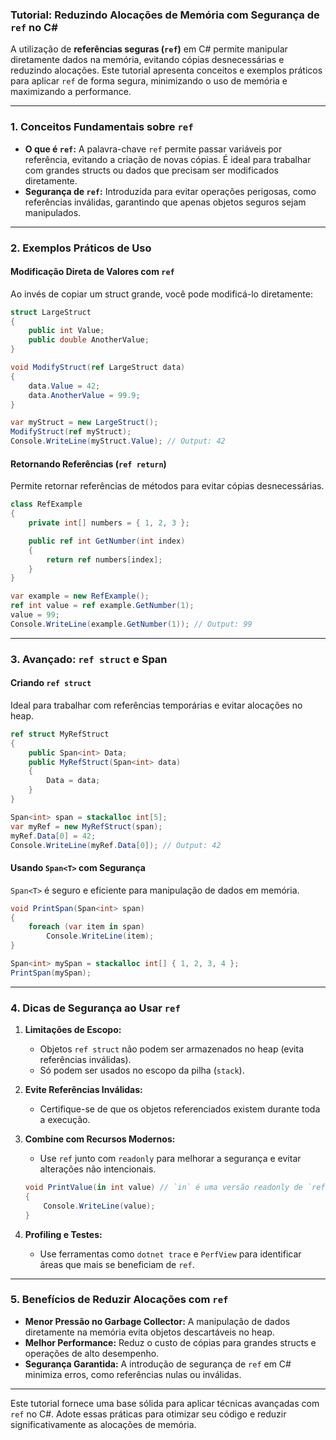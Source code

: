 ### Tutorial: Reduzindo Alocações de Memória com Segurança de `ref` no C#

A utilização de **referências seguras (`ref`)** em C# permite manipular diretamente dados na memória, evitando cópias desnecessárias e reduzindo alocações. Este tutorial apresenta conceitos e exemplos práticos para aplicar `ref` de forma segura, minimizando o uso de memória e maximizando a performance.

---

### **1. Conceitos Fundamentais sobre `ref`**

- **O que é `ref`:** A palavra-chave `ref` permite passar variáveis por referência, evitando a criação de novas cópias. É ideal para trabalhar com grandes structs ou dados que precisam ser modificados diretamente.
- **Segurança de `ref`:** Introduzida para evitar operações perigosas, como referências inválidas, garantindo que apenas objetos seguros sejam manipulados.

---

### **2. Exemplos Práticos de Uso**

#### **Modificação Direta de Valores com `ref`**
Ao invés de copiar um struct grande, você pode modificá-lo diretamente:
```csharp
struct LargeStruct
{
    public int Value;
    public double AnotherValue;
}

void ModifyStruct(ref LargeStruct data)
{
    data.Value = 42;
    data.AnotherValue = 99.9;
}

var myStruct = new LargeStruct();
ModifyStruct(ref myStruct);
Console.WriteLine(myStruct.Value); // Output: 42
```

#### **Retornando Referências (`ref return`)**
Permite retornar referências de métodos para evitar cópias desnecessárias.
```csharp
class RefExample
{
    private int[] numbers = { 1, 2, 3 };

    public ref int GetNumber(int index)
    {
        return ref numbers[index];
    }
}

var example = new RefExample();
ref int value = ref example.GetNumber(1);
value = 99;
Console.WriteLine(example.GetNumber(1)); // Output: 99
```

---

### **3. Avançado: `ref struct` e Span<T>**

#### **Criando `ref struct`**
Ideal para trabalhar com referências temporárias e evitar alocações no heap.
```csharp
ref struct MyRefStruct
{
    public Span<int> Data;
    public MyRefStruct(Span<int> data)
    {
        Data = data;
    }
}

Span<int> span = stackalloc int[5];
var myRef = new MyRefStruct(span);
myRef.Data[0] = 42;
Console.WriteLine(myRef.Data[0]); // Output: 42
```

#### **Usando `Span<T>` com Segurança**
`Span<T>` é seguro e eficiente para manipulação de dados em memória.
```csharp
void PrintSpan(Span<int> span)
{
    foreach (var item in span)
        Console.WriteLine(item);
}

Span<int> mySpan = stackalloc int[] { 1, 2, 3, 4 };
PrintSpan(mySpan);
```

---

### **4. Dicas de Segurança ao Usar `ref`**

1. **Limitações de Escopo:**
   - Objetos `ref struct` não podem ser armazenados no heap (evita referências inválidas).
   - Só podem ser usados no escopo da pilha (`stack`).

2. **Evite Referências Inválidas:**
   - Certifique-se de que os objetos referenciados existem durante toda a execução.

3. **Combine com Recursos Modernos:**
   - Use `ref` junto com `readonly` para melhorar a segurança e evitar alterações não intencionais.
   ```csharp
   void PrintValue(in int value) // `in` é uma versão readonly de `ref`
   {
       Console.WriteLine(value);
   }
   ```

4. **Profiling e Testes:**
   - Use ferramentas como `dotnet trace` e `PerfView` para identificar áreas que mais se beneficiam de `ref`.

---

### **5. Benefícios de Reduzir Alocações com `ref`**

- **Menor Pressão no Garbage Collector:** A manipulação de dados diretamente na memória evita objetos descartáveis no heap.
- **Melhor Performance:** Reduz o custo de cópias para grandes structs e operações de alto desempenho.
- **Segurança Garantida:** A introdução de segurança de `ref` em C# minimiza erros, como referências nulas ou inválidas.

---

Este tutorial fornece uma base sólida para aplicar técnicas avançadas com `ref` no C#. Adote essas práticas para otimizar seu código e reduzir significativamente as alocações de memória.